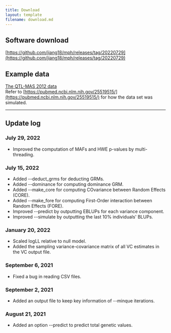 ```yaml
---
title: Download
layout: template
filename: download.md
---
```


## Software download
[https://github.com/jiang18/mph/releases/tag/20220729](https://github.com/jiang18/mph/releases/tag/20220729)

## Example data
[The QTL-MAS 2012 data](https://github.com/jiang18/mph/raw/main/QTL-MAS-2012.zip)  
Refer to [https://pubmed.ncbi.nlm.nih.gov/25519515/](https://pubmed.ncbi.nlm.nih.gov/25519515/) for how the data set was simulated.

---

## Update log
### July 29, 2022
- Improved the computation of MAFs and HWE p-values by multi-threading.

### July 15, 2022
- Added \-\-deduct_grms for deducting GRMs.
- Added \-\-dominance for computing dominance GRM.
- Added \-\-make_core for computing COvariance between Random Effects (CORE).
- Added \-\-make_fore for computing First-Order interaction between Random Effects (FORE).
- Improved \-\-predict by outputting EBLUPs for each variance component.
- Improved \-\-simulate by outputting the last 10% individuals' BLUPs.

### January 20, 2022
- Scaled logLL relative to null model.
- Added the sampling variance-covariance matrix of all VC estimates in the VC output file.

### September 6, 2021
- Fixed a bug in reading CSV files.

### September 2, 2021
- Added an output file to keep key information of \-\-minque iterations.

### August 21, 2021
- Added an option \-\-predict to predict total genetic values.
